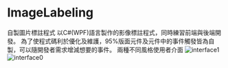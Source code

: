 # ImageLabeling
自製圖片標註程式
以C#(WPF)語言製作的影像標註程式，同時練習前端與後端開發。
為了使程式碼利於優化及維護，95%版面元件及元件中的事件觸發皆為自製，可以隨開發者需求增減想要的事件。
兩種不同風格使用者介面
![interface1](https://user-images.githubusercontent.com/125433484/232137769-52cf667a-a958-4590-b3eb-38fcef66ba4f.png)
![interface0](https://user-images.githubusercontent.com/125433484/232137779-e0b9d6ca-84a4-4750-a8e6-e8c9ccf7c807.png)
